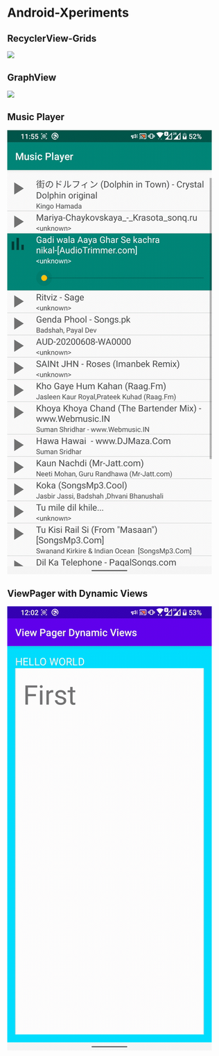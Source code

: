 # Android-Xperiments

## RecyclerView-Grids

![](https://github.com/black/Android-Xperiments/blob/master/Preview/recycler-view-grid.gif)


## GraphView

![](https://github.com/black/Android-Xperiments/blob/master/Preview/graph-view.gif)



## Music Player

![](https://github.com/black/Android-Xperiments/blob/master/Preview/music-player.gif)


## ViewPager with Dynamic Views

![](https://github.com/black/Android-Xperiments/blob/master/Preview/ViewPager-DynamicViews.gif)
